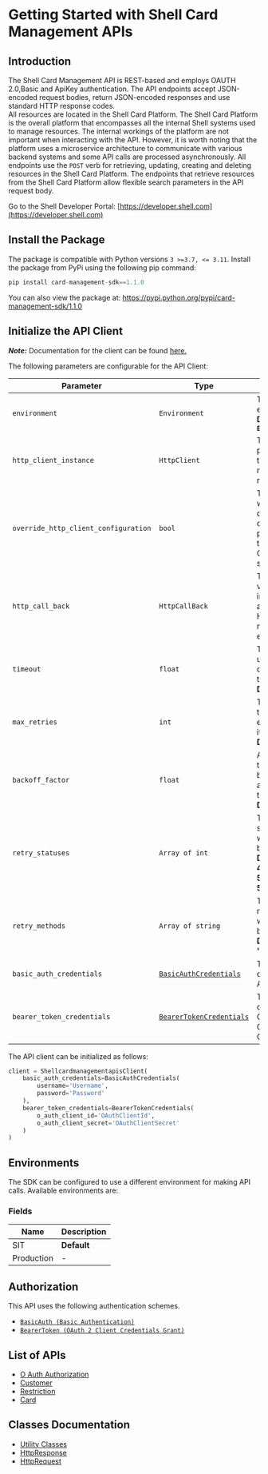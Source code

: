 
# Getting Started with Shell Card Management APIs

## Introduction

The Shell Card Management API is REST-based and employs OAUTH 2.0,Basic and ApiKey authentication.
The API endpoints accept JSON-encoded request bodies, return JSON-encoded responses and use standard HTTP response codes.  
All resources are located in the Shell Card Platform.  The Shell Card Platform is the overall platform that encompasses all the internal Shell systems used to manage resources.
The internal workings of the platform are not important when interacting with the API. However, it is worth noting that the platform uses a microservice architecture to communicate with various backend systems and some API calls are processed asynchronously.
All endpoints use the `POST` verb for retrieving, updating, creating and deleting resources in the Shell Card Platform. The endpoints that retrieve resources from the Shell Card Platform allow flexible search parameters in the API request body.

Go to the Shell Developer Portal: [https://developer.shell.com](https://developer.shell.com)

## Install the Package

The package is compatible with Python versions `3 >=3.7, <= 3.11`.
Install the package from PyPi using the following pip command:

```python
pip install card-management-sdk==1.1.0
```

You can also view the package at:
https://pypi.python.org/pypi/card-management-sdk/1.1.0

## Initialize the API Client

**_Note:_** Documentation for the client can be found [here.](https://www.github.com/sdks-io/card-management-python-sdk/tree/1.1.0/doc/client.md)

The following parameters are configurable for the API Client:

| Parameter | Type | Description |
|  --- | --- | --- |
| `environment` | `Environment` | The API environment. <br> **Default: `Environment.SIT`** |
| `http_client_instance` | `HttpClient` | The Http Client passed from the sdk user for making requests |
| `override_http_client_configuration` | `bool` | The value which determines to override properties of the passed Http Client from the sdk user |
| `http_call_back` | `HttpCallBack` | The callback value that is invoked before and after an HTTP call is made to an endpoint |
| `timeout` | `float` | The value to use for connection timeout. <br> **Default: 60** |
| `max_retries` | `int` | The number of times to retry an endpoint call if it fails. <br> **Default: 0** |
| `backoff_factor` | `float` | A backoff factor to apply between attempts after the second try. <br> **Default: 2** |
| `retry_statuses` | `Array of int` | The http statuses on which retry is to be done. <br> **Default: [408, 413, 429, 500, 502, 503, 504, 521, 522, 524]** |
| `retry_methods` | `Array of string` | The http methods on which retry is to be done. <br> **Default: ['GET', 'PUT']** |
| `basic_auth_credentials` | [`BasicAuthCredentials`](https://www.github.com/sdks-io/card-management-python-sdk/tree/1.1.0/doc/$a/https://www.github.com/sdks-io/card-management-python-sdk/tree/1.1.0/basic-authentication.md) | The credential object for Basic Authentication |
| `bearer_token_credentials` | [`BearerTokenCredentials`](https://www.github.com/sdks-io/card-management-python-sdk/tree/1.1.0/doc/$a/https://www.github.com/sdks-io/card-management-python-sdk/tree/1.1.0/oauth-2-client-credentials-grant.md) | The credential object for OAuth 2 Client Credentials Grant |

The API client can be initialized as follows:

```python
client = ShellcardmanagementapisClient(
    basic_auth_credentials=BasicAuthCredentials(
        username='Username',
        password='Password'
    ),
    bearer_token_credentials=BearerTokenCredentials(
        o_auth_client_id='OAuthClientId',
        o_auth_client_secret='OAuthClientSecret'
    )
)
```

## Environments

The SDK can be configured to use a different environment for making API calls. Available environments are:

### Fields

| Name | Description |
|  --- | --- |
| SIT | **Default** |
| Production | - |

## Authorization

This API uses the following authentication schemes.

* [`BasicAuth (Basic Authentication)`](https://www.github.com/sdks-io/card-management-python-sdk/tree/1.1.0/doc/$a/https://www.github.com/sdks-io/card-management-python-sdk/tree/1.1.0/basic-authentication.md)
* [`BearerToken (OAuth 2 Client Credentials Grant)`](https://www.github.com/sdks-io/card-management-python-sdk/tree/1.1.0/doc/$a/https://www.github.com/sdks-io/card-management-python-sdk/tree/1.1.0/oauth-2-client-credentials-grant.md)

## List of APIs

* [O Auth Authorization](https://www.github.com/sdks-io/card-management-python-sdk/tree/1.1.0/doc/controllers/o-auth-authorization.md)
* [Customer](https://www.github.com/sdks-io/card-management-python-sdk/tree/1.1.0/doc/controllers/customer.md)
* [Restriction](https://www.github.com/sdks-io/card-management-python-sdk/tree/1.1.0/doc/controllers/restriction.md)
* [Card](https://www.github.com/sdks-io/card-management-python-sdk/tree/1.1.0/doc/controllers/card.md)

## Classes Documentation

* [Utility Classes](https://www.github.com/sdks-io/card-management-python-sdk/tree/1.1.0/doc/utility-classes.md)
* [HttpResponse](https://www.github.com/sdks-io/card-management-python-sdk/tree/1.1.0/doc/http-response.md)
* [HttpRequest](https://www.github.com/sdks-io/card-management-python-sdk/tree/1.1.0/doc/http-request.md)

